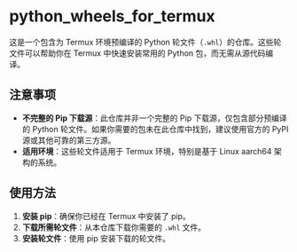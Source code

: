 # python_wheels_for_termux
这是一个包含为 Termux 环境预编译的 Python 轮文件（`.whl`）的仓库。这些轮文件可以帮助你在 Termux 中快速安装常用的 Python 包，而无需从源代码编译。

## 注意事项

- **不完整的 Pip 下载源**：此仓库并非一个完整的 Pip 下载源，仅包含部分预编译的 Python 轮文件。如果你需要的包未在此仓库中找到，建议使用官方的 PyPI 源或其他可靠的第三方源。
- **适用环境**：这些轮文件适用于 Termux 环境，特别是基于 Linux aarch64 架构的系统。

## 使用方法

1. **安装 pip**：确保你已经在 Termux 中安装了 pip。
2. **下载所需轮文件**：从本仓库下载你需要的 `.whl` 文件。
3. **安装轮文件**：使用 pip 安装下载的轮文件。
